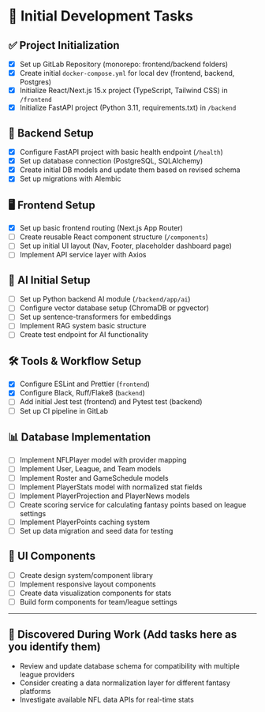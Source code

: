 # 🚀 Initial Development Tasks

## ✅ Project Initialization
- [x] Set up GitLab Repository (monorepo: frontend/backend folders)
- [x] Create initial `docker-compose.yml` for local dev (frontend, backend, Postgres)
- [x] Initialize React/Next.js 15.x project (TypeScript, Tailwind CSS) in `/frontend`
- [x] Initialize FastAPI project (Python 3.11, requirements.txt) in `/backend`

## 📡 Backend Setup
- [x] Configure FastAPI project with basic health endpoint (`/health`)
- [x] Set up database connection (PostgreSQL, SQLAlchemy)
- [x] Create initial DB models and update them based on revised schema
- [x] Set up migrations with Alembic

## 🖥️ Frontend Setup
- [x] Set up basic frontend routing (Next.js App Router)
- [ ] Create reusable React component structure (`/components`)
- [ ] Set up initial UI layout (Nav, Footer, placeholder dashboard page)
- [ ] Implement API service layer with Axios

## 🤖 AI Initial Setup
- [ ] Set up Python backend AI module (`/backend/app/ai`)
- [ ] Configure vector database setup (ChromaDB or pgvector)
- [ ] Set up sentence-transformers for embeddings
- [ ] Implement RAG system basic structure
- [ ] Create test endpoint for AI functionality

## 🛠️ Tools & Workflow Setup
- [x] Configure ESLint and Prettier (`frontend`)
- [x] Configure Black, Ruff/Flake8 (`backend`)
- [ ] Add initial Jest test (frontend) and Pytest test (backend)
- [ ] Set up CI pipeline in GitLab

## 📊 Database Implementation
- [ ] Implement NFLPlayer model with provider mapping
- [ ] Implement User, League, and Team models
- [ ] Implement Roster and GameSchedule models
- [ ] Implement PlayerStats model with normalized stat fields
- [ ] Implement PlayerProjection and PlayerNews models
- [ ] Create scoring service for calculating fantasy points based on league settings
- [ ] Implement PlayerPoints caching system
- [ ] Set up data migration and seed data for testing

## 📱 UI Components
- [ ] Create design system/component library
- [ ] Implement responsive layout components
- [ ] Create data visualization components for stats
- [ ] Build form components for team/league settings

---

## 🌟 Discovered During Work (Add tasks here as you identify them)
- Review and update database schema for compatibility with multiple league providers
- Consider creating a data normalization layer for different fantasy platforms
- Investigate available NFL data APIs for real-time stats